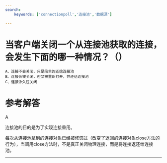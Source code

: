 ```yaml
---
search:
    keywords: ['connectionpoll','连接池','数据源']

---
```


# 当客户端关闭一个从连接池获取的连接，会发生下面的哪一种情况？（）


```
A、连接不会关闭，只是简单的还给连接池
B、连接会被关闭，但又被重新打开，并还给连接池
C、连接永久性关闭
```



# 参考解答

A

连接池的目的是为了实现连接重用。

每次从连接池拿到的连接对象已经被修饰过（改变了返回的连接对象close方法的行为），当调用close方法时，不是真正关闭物理连接，而是将连接返还给连接池。

---


